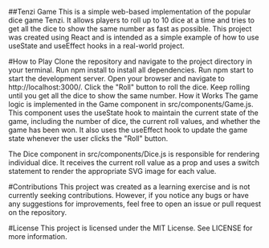 ##Tenzi Game
This is a simple web-based implementation of the popular dice game Tenzi. It allows players to roll up to 10 dice at a time and tries to get all the dice to show the same number as fast as possible. This project was created using React and is intended as a simple example of how to use useState and useEffect hooks in a real-world project.

#How to Play
Clone the repository and navigate to the project directory in your terminal.
Run npm install to install all dependencies.
Run npm start to start the development server.
Open your browser and navigate to http://localhost:3000/.
Click the "Roll" button to roll the dice.
Keep rolling until you get all the dice to show the same number.
How it Works
The game logic is implemented in the Game component in src/components/Game.js. This component uses the useState hook to maintain the current state of the game, including the number of dice, the current roll values, and whether the game has been won. It also uses the useEffect hook to update the game state whenever the user clicks the "Roll" button.

The Dice component in src/components/Dice.js is responsible for rendering individual dice. It receives the current roll value as a prop and uses a switch statement to render the appropriate SVG image for each value.

#Contributions
This project was created as a learning exercise and is not currently seeking contributions. However, if you notice any bugs or have any suggestions for improvements, feel free to open an issue or pull request on the repository.

#License
This project is licensed under the MIT License. See LICENSE for more information.
